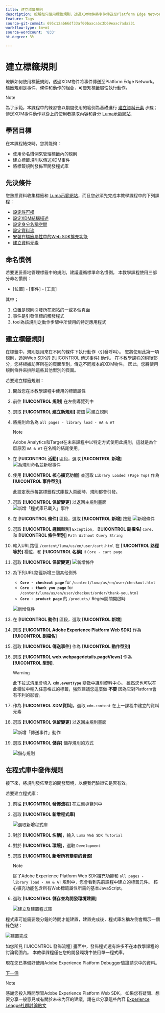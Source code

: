 ```yaml
---
title: 建立標籤規則
description: 瞭解如何使用標籤規則，透過XDM物件將事件傳送至Platform Edge Network。 本課程屬於「使用Web SDK實作Adobe Experience Cloud」教學課程的一部分。
feature: Tags
source-git-commit: 695c12ab66df33af00baacabc3b69eaac7ada231
workflow-type: tm+mt
source-wordcount: '833'
ht-degree: 3%

---
```


# 建立標籤規則

瞭解如何使用標籤規則，透過XDM物件將事件傳送至Platform Edge Network。 標籤規則是事件、條件和動作的組合，可告知標籤屬性執行動作。

>[!NOTE]
>
> 為了示範，本課程中的練習會以期間使用的範例為基礎進行 [建立資料元素](create-data-elements.md) 步驟；傳送XDM事件動作以從上的使用者擷取內容和身分 [Luma示範網站](https://luma.enablementadobe.com/content/luma/us/en.html).


## 學習目標

在本課程結束時，您將能夠：

* 使用命名慣例來管理標籤內的規則
* 建立標籤規則以傳送XDM事件
* 將標籤規則發佈至開發程式庫


## 先決條件

您熟悉資料收集標籤和 [Luma示範網站](https://luma.enablementadobe.com/content/luma/us/en.html)，而且您必須先完成本教學課程中的下列課程：

* [設定許可權](configure-permissions.md)
* [設定XDM結構描述](configure-schemas.md)
* [設定身分名稱空間](configure-identities.md)
* [設定資料流](configure-datastream.md)
* [安裝在標籤屬性中的Web SDK擴充功能](install-web-sdk.md)
* [建立資料元素](create-data-elements.md)

## 命名慣例

若要更妥善地管理標籤中的規則，建議遵循標準命名慣例。 本教學課程使用三部分命名慣例：

* [位置] - [事件] - [工具]

其中；

1. 位置是規則引發所在網站的一或多個頁面
1. 事件是引發信標的觸發程式
1. tool為該規則之動作步驟中所使用的特定應用程式


## 建立標籤規則

在標籤中，規則是用來在不同的條件下執行動作（引發呼叫）。 您將使用此第一項規則，透過Web SDK的 [!UICONTROL 傳送事件] 動作。 在本教學課程的稍後部分，您將根據訪客所在的頁面型別，傳送不同版本的XDM物件。 因此，您將使用規則條件來排除這些其他型別的頁面。

若要建立標籤規則：

1. 開啟您在本教學課程中使用的標籤屬性
1. 前往 **[!UICONTROL 規則]** 在左側導覽列中
1. 選取 **[!UICONTROL 建立新規則]** 按鈕
   ![建立規則](assets/rules-create.png)
1. 將規則命名為 `all pages - library load - AA & AT`

   >[!NOTE]
   >
   > Adobe Analytics和Target在未來課程中以特定方式使用此規則，這就是為什麼原因 `AA & AT` 在名稱的結尾使用。

1. 在 **[!UICONTROL 活動]** 區段，選取 **[!UICONTROL 新增]**
   ![為規則命名並新增事件](assets/rule-name.png)
1. 使用 **[!UICONTROL 核心擴充功能]** 並選取 `Library Loaded (Page Top)` 作為 **[!UICONTROL 事件型別]**.

   此設定表示每當標籤程式庫載入頁面時，規則都會引發。
1. 選取 **[!UICONTROL 保留變更]** 以返回主規則畫面
   ![新增「程式庫已載入」事件](assets/rule-event-pagetop.png)
1. 在 **[!UICONTROL 條件]** 區段，選取 **[!UICONTROL 新增]** 按鈕
   ![新增條件](assets/rules-add-conditions.png)
1. 選取 **[!UICONTROL 邏輯型別]** `Exception`， **[!UICONTROL 副檔名]** `Core`、和 **[!UICONTROL 條件型別]** `Path Without Query String`
1. 輸入URL路徑 `/content/luma/us/en/user/cart.html` 在 **[!UICONTROL 路徑等於]** 欄位，和 **[!UICONTROL 名稱]** it `Core - cart page`
1. 選取 **[!UICONTROL 保留變更]**
   ![新增條件](assets/rule-condition-exception.png)
1. 為下列URL路徑新增三個其他例外

   * **`Core - checkout page`** for `/content/luma/us/en/user/checkout.html`
   * **`Core - thank you page`** for `/content/luma/us/en/user/checkout/order/thank-you.html`
   * **`Core - product page`** 的 `/products/` Regex開關開啟時

   ![新增條件](assets/rule-condition-exception-all.png)

1. 在 **[!UICONTROL 動作]** 區段，選取 **[!UICONTROL 新增]**
1. 選取 **[!UICONTROL Adobe Experience Platform Web SDK]** 作為 **[!UICONTROL 副檔名]**
1. 選取 **[!UICONTROL 傳送事件]** 作為 **[!UICONTROL 動作型別]**
1. 選取 **[!UICONTROL web.webpagedetails.pageViews]** 作為 **[!UICONTROL 型別]**.

   >[!WARNING]
   >
   > 此下拉式清單會填入 **`xdm.eventType`** 變數中識別資料中心。 雖然您也可以在此欄位中輸入任意格式的標籤，強烈建議您這麼做 **不要** 因為它對Platform會有不利的影響。

1. 作為 **[!UICONTROL XDM資料]**，選取 `xdm.content` 在上一課程中建立的資料元素
1. 選取 **[!UICONTROL 保留變更]** 以返回主規則畫面

   ![新增「傳送事件」動作](assets/rule-set-action-xdm.png)
1. 選取 **[!UICONTROL 儲存]** 儲存規則的方式

   ![儲存規則](assets/rule-save.png)

## 在程式庫中發佈規則

接下來，將規則發佈至您的開發環境，以便我們驗證它是否有效。

若要建立程式庫：

1. 前往 **[!UICONTROL 發佈流程]** 在左側導覽列中
1. 選取 **[!UICONTROL 新增程式庫]**

   ![選取新增程式庫](assets/rule-publish-library.png)
1. 對於 **[!UICONTROL 名稱]**，輸入 `Luma Web SDK Tutorial`
1. 對於 **[!UICONTROL 環境]**，選取 `Development`
1. 選取  **[!UICONTROL 新增所有變更的資源]**

   >[!NOTE]
   >
   >    除了Adobe Experience Platform Web SDK擴充功能和 `all pages - library load - AA & AT` 規則中，您會看到先前課程中建立的標籤元件。 核心擴充功能包含所有Web標籤屬性所需的基本JavaScript。

1. 選取 **[!UICONTROL 儲存並為開發環境建置]**

   ![建立及建置程式庫](assets/rule-publish-add-all-changes.png)

程式庫可能需要幾分鐘的時間才能建置，建置完成後，程式庫名稱左側會顯示一個綠色點：

![建置完成](assets/rule-publish-success.png)

如您所見 [!UICONTROL 發佈流程] 畫面中，發佈程式還有許多不在本教學課程的討論範圍內。 本教學課程僅在您的開發環境中使用單一程式庫。

現在您已準備好使用Adobe Experience Platform Debugger驗證請求中的資料。

[下一個 ](validate-with-debugger.md)

>[!NOTE]
>
>感謝您投入時間學習Adobe Experience Platform Web SDK。 如果您有疑問、想要分享一般意見或有關於未來內容的建議，請在此分享這些內容 [Experience League社群討論貼文](https://experienceleaguecommunities.adobe.com/t5/adobe-experience-platform-launch/tutorial-discussion-implement-adobe-experience-cloud-with-web/td-p/444996)

